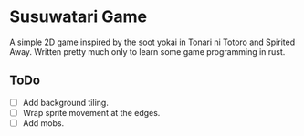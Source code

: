 # Susuwatari Game
A simple 2D game inspired by the soot yokai in Tonari ni Totoro and Spirited Away. Written pretty much only to learn some game programming in rust.

## ToDo
* [ ] Add background tiling.
* [ ] Wrap sprite movement at the edges.
* [ ] Add mobs.
